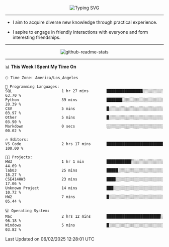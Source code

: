<p align="center">
  <img src="https://readme-typing-svg.demolab.com?font=Fira+Code&weight=500&size=32&duration=2500&pause=1600&center=true&vCenter=true&random=false&width=1024&height=64&lines=Hi+there+%F0%9F%91%8B;I'm+delighted+you+could+make+it+here+%F0%9F%8E%89;I'm+Harry%2C+a+college+student+still+finding+my+way" alt="Typing SVG" />
</p>


---


- I aim to acquire diverse new knowledge through practical experience.

- I aspire to engage in friendly interactions with everyone and form interesting friendships.


---


<p align="center">
  <img src="https://github-readme-stats.vercel.app/api?username=Harry-Jing&show_icons=true" alt="github-readme-stats"/>
</p>


---

<!--START_SECTION:waka-->
📊 **This Week I Spent My Time On** 

```text
🕑︎ Time Zone: America/Los_Angeles

💬 Programming Languages: 
SQL                      1 hr 27 mins        ████████████████░░░░░░░░░   63.70 % 
Python                   39 mins             ███████░░░░░░░░░░░░░░░░░░   28.39 % 
CSV                      5 mins              █░░░░░░░░░░░░░░░░░░░░░░░░   03.97 % 
Other                    5 mins              █░░░░░░░░░░░░░░░░░░░░░░░░   03.90 % 
Markdown                 0 secs              ░░░░░░░░░░░░░░░░░░░░░░░░░   00.02 % 

🔥 Editors: 
VS Code                  2 hrs 17 mins       █████████████████████████   100.00 % 

🐱‍💻 Projects: 
HW3                      1 hr 1 min          ███████████░░░░░░░░░░░░░░   44.69 % 
lab03                    25 mins             █████░░░░░░░░░░░░░░░░░░░░   18.27 % 
CSE414HW3                23 mins             ████░░░░░░░░░░░░░░░░░░░░░   17.06 % 
Unknown Project          14 mins             ███░░░░░░░░░░░░░░░░░░░░░░   10.72 % 
HW2                      7 mins              █░░░░░░░░░░░░░░░░░░░░░░░░   05.44 % 

💻 Operating System: 
Mac                      2 hrs 12 mins       ████████████████████████░   96.18 % 
Windows                  5 mins              █░░░░░░░░░░░░░░░░░░░░░░░░   03.82 % 
```


 Last Updated on 06/02/2025 12:28:01 UTC
<!--END_SECTION:waka-->
